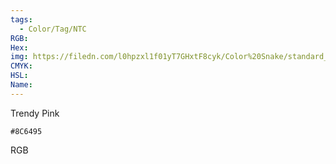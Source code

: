 ```yaml
---
tags:
  - Color/Tag/NTC
RGB:
Hex:
img: https://filedn.com/l0hpzxl1f01yT7GHxtF8cyk/Color%20Snake/standard_csv_to_svg/%23/8C6495.svg
CMYK:
HSL:
Name:
---
```

Trendy Pink
```palette
#8C6495
```
RGB

